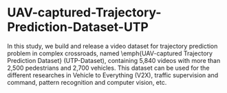 # UAV-captured-Trajectory-Prediction-Dataset-UTP

In this study, we build and release a video dataset for trajectory prediction problem in complex crossroads, named \emph{UAV-captured Trajectory Prediction Dataset} (UTP-Dataset), containing 5,840 videos with more than 2,500 pedestrians and 2,700 vehicles. This dataset can be used for the different researches in Vehicle to Everything (V2X), traffic supervision and command, pattern recognition and computer vision, etc.
